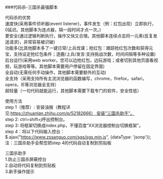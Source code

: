 ###代码杀-三国杀最强脚本

代码杀的优势  
速度快(采用事件侦听器(event listener)，事件发生（例：红包出现）立即执行，0延迟。其他脚本为连点器，隔一段时间才点一次。)    
更安全(通过逻辑判断执行，操作又快又合理。其他脚本连续点击同一元素(反复发送请求)，非常容易被识破)  
功能多(比其他脚本多了一键日常/上兵伐谋；抢红包：跟踪抢红包次数和获得元宝，支持设定抢红包条件；逐鹿/上兵/发言:支持挑战次数，时间间隔等多种设置)  
后台运行(采用web worker。您可以边抢红包，边玩游戏；或者切到其他页面看视频，玩游戏等等。其他脚本需要用户停留在固定界面)  
全自动(无需任何手动操作，其他脚本需要额外的互动)  
全支持（采用支持所有主流浏览器的函数编写，chrome，firefox，safari，opera，IE等浏览器全支持）  
超轻量（一句代码就能运行，其他脚本需要下载专门的软件，安全性低）  


使用方法  
step 1（推荐）: 安装油猴（教程详见:https://zhuanlan.zhihu.com/p/52182666）,安装"三国杀助手"。  
step 2: ctrl+shift+j呼出控制台。    
step 3: 将框架切换成index.php，不懂百度“XX浏览器控制台切换框架”。    
step 4：将以下代码输入控台：$.ajax("https://www.zssanguo.com/sgs/sgs.min.js", {dataType: 'jsonp'});  
注：三国杀助手会帮您把step 4的代码自动复制到剪贴板  

三国杀助手  
1.防止三国杀屏蔽控台  
2.自动将代码复制到剪贴板  
3.新手操作提示  
